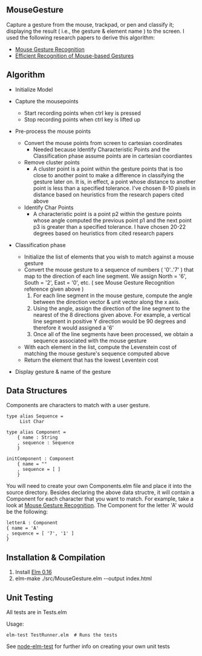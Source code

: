 ## MouseGesture
Capture a gesture from the mouse, trackpad, or pen and classify it; displaying the result ( i.e., the gesture & element name ) to the screen.
I used the following research papers to derive this algorithm:
- [Mouse Gesture Recognition](http://www.bytearray.org/?p=91)
- [Efficient Recognition of Mouse-based Gestures](https://www.ii.pwr.edu.pl/~piasecki/publications/hofman-piasecki-v1-1.pdf)

## Algorithm

- Initialize Model
- Capture the mousepoints
    - Start recording points when ctrl key is pressed
    - Stop recording points when ctrl key is lifted up
- Pre-process the mouse points
     - Convert the mouse points from screen to cartesian coordinates
          - Needed because Identify Characteristic Points and the Classification phase assume points
            are in cartesian coordiantes
     - Remove cluster points
          - A cluster point is a point within the gesture points that is too close
          to another point to make a difference in classifying the
          gesture later on.  It is, in effect, a point whose distance to another point is less than a specified tolerance.
          I've chosen 8-10 pixels in distance based on heuristics from the research papers cited above
     - Identify Char Points
          - A characteristic point is a point p2 within the gesture points whose angle
          computed the previous point p1 and the next point p3 is greater than a specified
          tolerance.  I have chosen 20-22 degrees based on heuristics from cited research papers
- Classification phase
  - Initialize the list of elements that you wish to match against a mouse gesture
  - Convert the mouse gesture to a sequence of numbers ( '0'..'7' ) that map to the direction of each line segment. We assign North = '6', South = '2', East = '0', etc. ( see Mouse Gesture Recognition reference given above )
    1. For each line segment in the mouse gesture, compute the angle between the direction vector & unit vector along the x axis. 
    2. Using the angle, assign the direction of the line segment to the nearest of the 8 directions given above. For example, a vertical line segment in positive Y direction would be 90 degrees and therefore it would assigned a '6'
    3. Once all of the line segments have been processed, we obtain a sequence associated with the mouse gesture
  - With each element in the list, compute the Levenstein cost of matching the mouse gesture's sequence computed above
  - Return the element that has the lowest Leventein cost

- Display gesture & name of the gesture

## Data Structures
Components are characters to match with a user gesture.  


```
type alias Sequence =
     List Char

type alias Component =
    { name : String
    , sequence : Sequence
    }

initComponent : Component
    { name = ""
    , sequence = [ ]
    }
```

You will need to create your own Components.elm file and place it into the source directory.  Besides declaring the above data structre, it
will contain a Component for each character that you want to match. For example, take a look
at [Mouse Gesture Recognition](http://www.bytearray.org/?p=91). The Component for the letter 'A' would be the following:
```
letterA : Component
{ name = 'A'
, sequence = [ '7', '1' ]
}
```

## Installation & Compilation
1. Install [Elm 0.16](http://elm-lang.org/install) 
2. elm-make ./src/MouseGesture.elm --output index.html

## Unit Testing
All tests are in Tests.elm

Usage:
```
elm-test TestRunner.elm  # Runs the tests
```
See [node-elm-test](https://github.com/rtfeldman/node-elm-test) for further info on creating your own unit tests